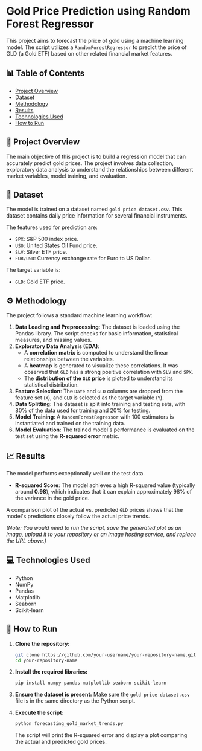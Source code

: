 
# Gold Price Prediction using Random Forest Regressor

This project aims to forecast the price of gold using a machine learning model. The script utilizes a `RandomForestRegressor` to predict the price of GLD (a Gold ETF) based on other related financial market features.

## 📊 Table of Contents

  - [Project Overview](https://www.google.com/search?q=%23-project-overview)
  - [Dataset](https://www.google.com/search?q=%23-dataset)
  - [Methodology](https://www.google.com/search?q=%23-methodology)
  - [Results](https://www.google.com/search?q=%23-results)
  - [Technologies Used](https://www.google.com/search?q=%23-technologies-used)
  - [How to Run](https://www.google.com/search?q=%23-how-to-run)

## 📜 Project Overview

The main objective of this project is to build a regression model that can accurately predict gold prices. The project involves data collection, exploratory data analysis to understand the relationships between different market variables, model training, and evaluation.

## 💾 Dataset

The model is trained on a dataset named `gold price dataset.csv`. This dataset contains daily price information for several financial instruments.

The features used for prediction are:

  - `SPX`: S\&P 500 index price.
  - `USO`: United States Oil Fund price.
  - `SLV`: Silver ETF price.
  - `EUR/USD`: Currency exchange rate for Euro to US Dollar.

The target variable is:

  - `GLD`: Gold ETF price.

## ⚙️ Methodology

The project follows a standard machine learning workflow:

1.  **Data Loading and Preprocessing**: The dataset is loaded using the Pandas library. The script checks for basic information, statistical measures, and missing values.
2.  **Exploratory Data Analysis (EDA)**:
      - A **correlation matrix** is computed to understand the linear relationships between the variables.
      - A **heatmap** is generated to visualize these correlations. It was observed that `GLD` has a strong positive correlation with `SLV` and `SPX`.
      - The **distribution of the `GLD` price** is plotted to understand its statistical distribution.
3.  **Feature Selection**: The `Date` and `GLD` columns are dropped from the feature set (`X`), and `GLD` is selected as the target variable (`Y`).
4.  **Data Splitting**: The dataset is split into training and testing sets, with 80% of the data used for training and 20% for testing.
5.  **Model Training**: A `RandomForestRegressor` with 100 estimators is instantiated and trained on the training data.
6.  **Model Evaluation**: The trained model's performance is evaluated on the test set using the **R-squared error** metric.

## 📈 Results

The model performs exceptionally well on the test data.

  - **R-squared Score**: The model achieves a high R-squared value (typically around **0.98**), which indicates that it can explain approximately 98% of the variance in the gold price.

A comparison plot of the actual vs. predicted `GLD` prices shows that the model's predictions closely follow the actual price trends.

  
*(Note: You would need to run the script, save the generated plot as an image, upload it to your repository or an image hosting service, and replace the URL above.)*

## 💻 Technologies Used

  - Python
  - NumPy
  - Pandas
  - Matplotlib
  - Seaborn
  - Scikit-learn

## 🚀 How to Run

1.  **Clone the repository:**

    ```bash
    git clone https://github.com/your-username/your-repository-name.git
    cd your-repository-name
    ```

2.  **Install the required libraries:**

    ```bash
    pip install numpy pandas matplotlib seaborn scikit-learn
    ```

3.  **Ensure the dataset is present:**
    Make sure the `gold price dataset.csv` file is in the same directory as the Python script.

4.  **Execute the script:**

    ```bash
    python forecasting_gold_market_trends.py
    ```

    The script will print the R-squared error and display a plot comparing the actual and predicted gold prices.
